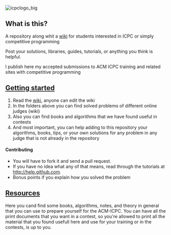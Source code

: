 ![icpclogo_big](https://user-images.githubusercontent.com/28017456/37076648-2e50c626-219d-11e8-8695-cb8cc376f806.png)

## What is this?
A repository along whit a [wiki](https://github.com/Franco1010/ACM-ICPC/wiki) for students interested in ICPC or simply competitive programming

Post your solutions, libraries, guides, tutorials, or anything you think is helpful.

I publish here my accepted submissions to ACM ICPC training and related sites with competitive programming

## [Getting started](https://github.com/Franco1010/ACM-ICPC/wiki/Fundamental-Concepts)

 1. Read the [wiki](https://github.com/Franco1010/ACM-ICPC/wiki), anyone can edit the wiki
 2. In the folders above you can find solved problems of different online judges (wiki)
 3. Also you can find books and algorithms that we have found useful in contests
 4. And most important, you can help adding to this repository your algorithms, books, tips, or your own solutions for any problem in any judge that is not already in the repository

#### Contributing
- You will have to fork it and send a pull request.
- If you have no idea what any of that means, read through the tutorials at http://help.github.com.
- Bonus points if you explain how you solved the problem

## [Resources](https://github.com/Franco1010/ACM-ICPC/tree/master/Resources)
Here you cand find some books, algorithms, notes, and theory in general that you can use to prepare yourself for the ACM-ICPC. You can have all the print documents that you want in a contest, so you're allowed to print all the material that you found usefull here and use for your training or in the contests, is up to you.
